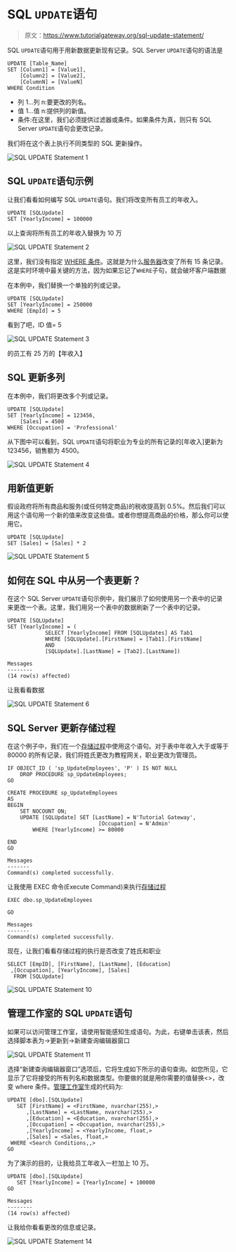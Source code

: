 # SQL `UPDATE`语句

> 原文：<https://www.tutorialgateway.org/sql-update-statement/>

SQL `UPDATE`语句用于用新数据更新现有记录。SQL Server `UPDATE`语句的语法是

```
UPDATE [Table_Name] 
SET [Column1] = [Value1], 
    [Column2] = [Value2],
    [ColumnN] = [ValueN]
WHERE Condition
```

*   列 1…列 n:要更改的列名。
*   值 1…值 n:提供列的新值。
*   条件:在这里，我们必须提供过滤器或条件。如果条件为真，则只有 SQL Server `UPDATE`语句会更改记录。

我们将在这个表上执行不同类型的 SQL 更新操作。

![SQL UPDATE Statement 1](img/032f6731d83beeac57c92fab4201d156.png)

## SQL `UPDATE`语句示例

让我们看看如何编写 SQL `UPDATE`语句。我们将改变所有员工的年收入。

```
UPDATE [SQLUpdate]
SET [YearlyIncome] = 100000
```

以上查询将所有员工的年收入替换为 10 万

![SQL UPDATE Statement 2](img/4ea49f76b7d7b77ecd234b72948d27cb.png)

这里，我们没有指定 [WHERE 条件](https://www.tutorialgateway.org/sql-where-clause/)。这就是为什么[服务器](https://www.tutorialgateway.org/sql/)改变了所有 15 条记录。这是实时环境中最关键的方法，因为如果忘记了`WHERE`子句，就会破坏客户端数据

在本例中，我们替换一个单独的列或记录。

```
UPDATE [SQLUpdate]
SET [YearlyIncome] = 250000
WHERE [EmpId] = 5
```

看到了吧，ID 值= 5

![SQL UPDATE Statement 3](img/d6a8f9ddad7035cc51c721078f43fd76.png)

的员工有 25 万的【年收入】

## SQL 更新多列

在本例中，我们将更改多个列或记录。

```
UPDATE [SQLUpdate]
SET [YearlyIncome] = 123456,
    [Sales] = 4500
WHERE [Occupation] = 'Professional'
```

从下图中可以看到，SQL `UPDATE`语句将职业为专业的所有记录的[年收入]更新为 123456，销售额为 4500。

![SQL UPDATE Statement 4](img/49edfb740912663e258eee1caca69a92.png)

## 用新值更新

假设政府将所有商品和服务(或任何特定商品)的税收提高到 0.5%。然后我们可以用这个语句用一个新的值来改变这些值。或者你想提高商品的价格，那么你可以使用它。

```
UPDATE [SQLUpdate]
SET [Sales] = [Sales] * 2
```

![SQL UPDATE Statement 5](img/36e7731600cce745320e1f0a7ae00e43.png)

## 如何在 SQL 中从另一个表更新？

在这个 SQL Server `UPDATE`语句示例中，我们展示了如何使用另一个表中的记录来更改一个表。这里，我们用另一个表中的数据刷新了一个表中的记录。

```
UPDATE [SQLUpdate]
SET [YearlyIncome] = ( 
			SELECT [YearlyIncome] FROM [SQLUpdates] AS Tab1
			WHERE [SQLUpdate].[FirstName] = [Tab1].[FirstName]
			AND 
			[SQLUpdate].[LastName] = [Tab2].[LastName])
```

```
Messages
--------
(14 row(s) affected)
```

让我看看数据

![SQL UPDATE Statement 6](img/bc13e79d42464b45b86b2c00c76978a8.png)

## SQL Server 更新存储过程

在这个例子中，我们在一个[存储过程](https://www.tutorialgateway.org/stored-procedures-in-sql/)中使用这个语句。对于表中年收入大于或等于 80000 的所有记录，我们将姓氏更改为教程网关，职业更改为管理员。

```
IF OBJECT_ID ( 'sp_UpdateEmployees', 'P' ) IS NOT NULL   
    DROP PROCEDURE sp_UpdateEmployees;  
GO

CREATE PROCEDURE sp_UpdateEmployees
AS
BEGIN
	SET NOCOUNT ON;
	UPDATE [SQLUpdate] SET [LastName] = N'Tutorial Gateway',
	                         [Occupation] = N'Admin'
        WHERE [YearlyIncome] >= 80000

END
GO
```

```
Messages
-------
Command(s) completed successfully.
```

让我使用 EXEC 命令(Execute Command)来执行[存储过程](https://www.tutorialgateway.org/update-stored-procedure-in-sql-server/)

```
EXEC dbo.sp_UpdateEmployees

GO
```

```
Messages
-------
Command(s) completed successfully.
```

现在，让我们看看存储过程的执行是否改变了姓氏和职业

```
SELECT [EmpID], [FirstName], [LastName], [Education]
 ,[Occupation], [YearlyIncome], [Sales]
  FROM [SQLUpdate]
```

![SQL UPDATE Statement 10](img/78726842fd179594d1659a14f531f247.png)

## 管理工作室的 SQL `UPDATE`语句

如果可以访问管理工作室，请使用智能感知生成语句。为此，右键单击该表，然后选择脚本表为->更新到->新建查询编辑器窗口

![SQL UPDATE Statement 11](img/703927834e9f5839ca09f3ec8a1ec568.png)

选择“新建查询编辑器窗口”选项后，它将生成如下所示的语句查询。如您所见，它显示了它将接受的所有列名和数据类型。你要做的就是用你需要的值替换<>，改变 where 条件。[管理工作室](https://www.tutorialgateway.org/sql-server-management-studio/)生成的代码为:

```
UPDATE [dbo].[SQLUpdate]
   SET [FirstName] = <FirstName, nvarchar(255),>
      ,[LastName] = <LastName, nvarchar(255),>
      ,[Education] = <Education, nvarchar(255),>
      ,[Occupation] = <Occupation, nvarchar(255),>
      ,[YearlyIncome] = <YearlyIncome, float,>
      ,[Sales] = <Sales, float,>
 WHERE <Search Conditions,,>
GO
```

为了演示的目的，让我给员工年收入一栏加上 10 万。

```
UPDATE [dbo].[SQLUpdate]
   SET [YearlyIncome] = [YearlyIncome] + 100000
GO
```

```
Messages
--------
(14 row(s) affected)
```

让我给你看看更改的信息或记录。

![SQL UPDATE Statement 14](img/068d94cce49e3e7a457a27aa1ccfa33e.png)